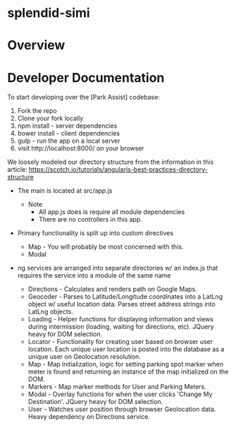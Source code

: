 # splendid-simi

# Overview

# Developer Documentation

To start developing over the [Park Assist] codebase:
  1. Fork the repo
  2. Clone your fork locally
  3. npm install - server dependencies
  4. bower install - client dependencies
  5. gulp - run the app on a local server
  6. visit http://localhost:8000/ on your browser

We loosely modeled our directory structure from the information in this article:
https://scotch.io/tutorials/angularjs-best-practices-directory-structure

  * The main is located at src/app.js
    * Note 
      * All app.js does is require all module dependencies
      * There are no controllers in this app.

  * Primary functionality is split up into custom directives
    * Map - You will probably be most concerned with this.
    * Modal

  * ng services are arranged into separate directories w/ an index.js that requires the service into a module of the same name
    * Directions - Calculates and renders path on Google Maps.
    * Geocoder - Parses to Latitude/Longitude coordinates into a LatLng object w/ useful location data.
                 Parses street address strings into LatLng objects.
    * Loading - Helper functions for displaying information and views during intermission (loading, waiting for directions, etc). JQuery heavy for DOM selection.
    * Locator - Functionality for creating user based on browser user location. Each unique user location is posted into the database as a unique user on Geolocation resolution.
    * Map - Map initialization, logic for setting parking spot marker when meter is found and returning an instance of the map initialized on the DOM.
    * Markers - Map marker methods for User and Parking Meters.
    * Modal - Overlay functions for when the user clicks 'Change My Destination'. JQuery heavy for DOM selection.
    * User - Watches user position through browser Geolocation data. Heavy dependency on Directions service.



